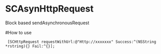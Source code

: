 SCAsynHttpRequest
=================

Block based sendAsynchronousRequest

#How to use  

```
 [SCHttpRequest requestWithUrl:@"Http://xxxxxxx" Success:^(NSString *rstring){} Fail:^{}];  
 ```
                             
